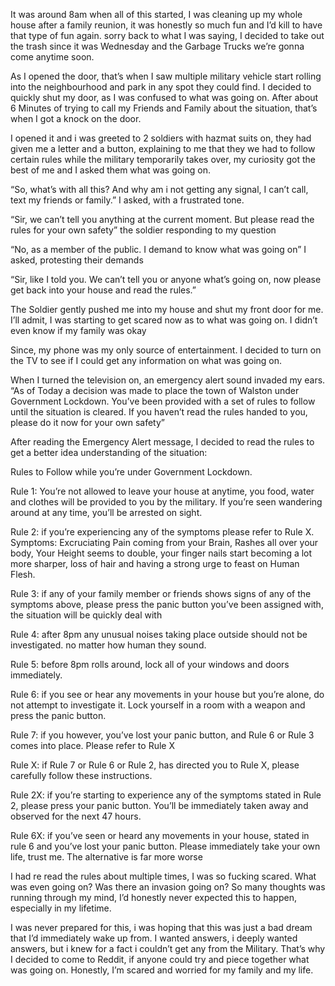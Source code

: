 It was around 8am when all of this started, I was cleaning up my whole house after a family reunion, it was honestly so much fun and I’d kill to have that type of fun again. sorry back to what I was saying, I decided to take out the trash since it was Wednesday and the Garbage Trucks we’re gonna come anytime soon. 

As I opened the door, that’s when I saw multiple military vehicle start rolling into the neighbourhood and park in any spot they could find. I decided to quickly shut my door, as I was confused to what was going on. After about 6 Minutes of trying to call my Friends and Family about the situation, that’s when I got a knock on the door. 

I opened it and i was greeted to 2 soldiers with hazmat suits on, they had given me a letter and a button, explaining to me that they we had to follow certain rules while the military temporarily takes over, my curiosity got the best of me and I asked them what was going on.

“So, what’s with all this? And why am i not getting any signal, I can’t call, text my friends or family.” I asked, with a frustrated tone.

“Sir, we can’t tell you anything at the current moment. But please read the rules for your own safety” the soldier responding to my question 

“No, as a member of the public. I demand to know what was going on” I asked, protesting their demands 

“Sir, like I told you. We can’t tell you or anyone what’s going on, now please get back into your house and read the rules.” 

The Soldier gently pushed me into my house and shut my front door for me. I’ll admit, I was starting to get scared now as to what was going on. I didn’t even know if my family was okay

Since, my phone was my only source of entertainment. I decided to turn on the TV to see if I could get any information on what was going on. 

When I turned the television on, an emergency alert sound invaded my ears. “As of Today a decision was made to place the town of Walston under Government Lockdown. You’ve been provided with a set of rules to follow until the situation is cleared. If you haven’t read the rules handed to you, please do it now for your own safety” 

After reading the Emergency Alert message, I decided to read the rules to get a better idea understanding of the situation:

Rules to Follow while you’re under Government Lockdown. 

Rule 1: You’re not allowed to leave your house at anytime, you food, water and clothes will be provided to you by the military. If you’re seen wandering around at any time, you’ll be arrested on sight. 

Rule 2: if you’re experiencing any of the symptoms please refer to Rule X. Symptoms: Excruciating Pain coming from your Brain, Rashes all over your body, Your Height seems to double, your finger nails start becoming a lot more sharper, loss of hair and having a strong urge to feast on Human Flesh. 

Rule 3: if any of your family member or friends shows signs of any of the symptoms above, please press the panic button you’ve been assigned with, the situation will be quickly deal with

Rule 4: after 8pm any unusual noises taking place outside should not be investigated. no matter how human they sound.

Rule 5: before 8pm rolls around, lock all of your windows and doors immediately. 

Rule 6: if you see or hear any movements in your house but you’re alone, do not attempt to investigate it. Lock yourself in a room with a weapon and press the panic button.

Rule 7: if you however, you’ve lost your panic button, and Rule 6 or Rule 3 comes into place. Please refer to Rule X 

Rule X: if Rule 7 or Rule 6 or Rule 2, has directed you to Rule X, please carefully follow these instructions. 

Rule 2X: if you’re starting to experience any of the symptoms stated in Rule 2, please press your panic button. You’ll be immediately taken away and observed for the next 47 hours.

Rule 6X: if you’ve seen or heard any movements in your house, stated in rule 6 and you’ve lost your panic button. Please immediately take your own life, trust me. The alternative is far more worse 

I had re read the rules about multiple times, I was so fucking scared. What was even going on? Was there an invasion going on? So many thoughts was running through my mind, I’d honestly never expected this to happen, especially in my lifetime. 

I was never prepared for this, i was hoping that this was just a bad dream that I’d immediately wake up from. I wanted answers, i deeply wanted answers, but i knew for a fact i couldn’t get any from the Military. That’s why I decided to come to Reddit, if anyone could try and piece  together what was going on. Honestly, I’m scared and worried for my family and my life.